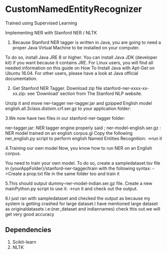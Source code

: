 # CustomNamedEntityRecognizer
Trained using Supervised Learning

Implementing NER with Stanford NER / NLTK

1. Because Stanford NER tagger is written in Java, you are going to need a proper Java Virtual Machine to be installed on your computer.

To do so, install Java JRE 8 or higher. You can install Java JDK (developer kit) if you want because it contains JRE. For Linux users, you will find all needed information on this guide on How To Install Java with Apt-Get on Ubuntu 16.04. For other users, please have a look at Java official documentation.

2. Get Stanford NER Tagger. Download zip file stanford-ner-xxxx-xx-xx.zip: see ‘Download’ section from The Stanford NLP website.

Unzip it and move ner-tagger ner-tagger.jar and gzipped English model english.all.3class.distsim.crf.ser.gz to your application folder:

3.We now have two files in our stanford-ner-tagger folder:

ner-tagger.jar: NER tagger engine properly said ;
ner-model-english.ser.gz : NER model trained on an english corpus.gi
Copy the following ner_english.py script to perform english Named Entities Recognition:
->run it

4.Training our own model
Now, you know how to run NER on an English corpus.

You need to train your own model. To do so, create a sampledataset.tsv file in {yourAppFolder}/stanford-ner-tagger/train with the following syntax:
->Create a prop.txt file in the same folder too and train it

5.This should output dummy-ner-model-indian.ser.gz file. Create a new mainPython.py script to use it:
->run it and check out the output.

6.I just ran with sampledataset and checked the output as because my system is getting crashed for large dataset.I have mentioned large dataset as originaldatasets  i.e:(ner_dataset and indiannames)
check this out.we will get very good accuracy

## Dependencies

1. Scikit-learn
2. NLTK
